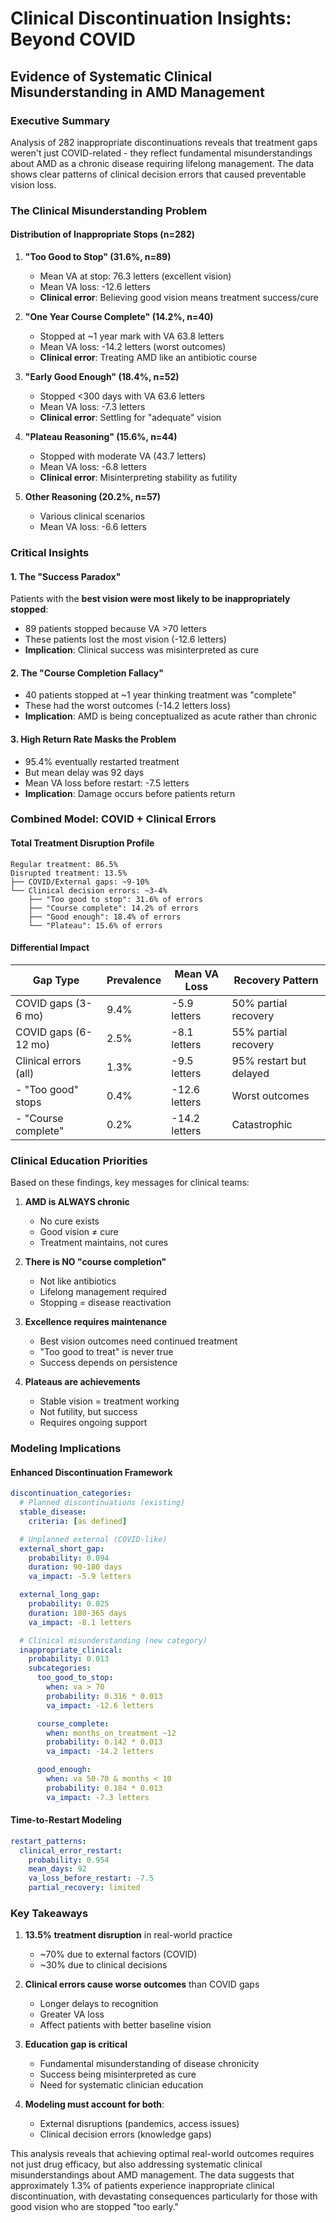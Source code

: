 # Clinical Discontinuation Insights: Beyond COVID
## Evidence of Systematic Clinical Misunderstanding in AMD Management

### Executive Summary

Analysis of 282 inappropriate discontinuations reveals that treatment gaps weren't just COVID-related - they reflect fundamental misunderstandings about AMD as a chronic disease requiring lifelong management. The data shows clear patterns of clinical decision errors that caused preventable vision loss.

### The Clinical Misunderstanding Problem

#### Distribution of Inappropriate Stops (n=282)

1. **"Too Good to Stop" (31.6%, n=89)**
   - Mean VA at stop: 76.3 letters (excellent vision)
   - Mean VA loss: -12.6 letters
   - **Clinical error**: Believing good vision means treatment success/cure

2. **"One Year Course Complete" (14.2%, n=40)**
   - Stopped at ~1 year mark with VA 63.8 letters
   - Mean VA loss: -14.2 letters (worst outcomes)
   - **Clinical error**: Treating AMD like an antibiotic course

3. **"Early Good Enough" (18.4%, n=52)**
   - Stopped <300 days with VA 63.6 letters
   - Mean VA loss: -7.3 letters
   - **Clinical error**: Settling for "adequate" vision

4. **"Plateau Reasoning" (15.6%, n=44)**
   - Stopped with moderate VA (43.7 letters)
   - Mean VA loss: -6.8 letters
   - **Clinical error**: Misinterpreting stability as futility

5. **Other Reasoning (20.2%, n=57)**
   - Various clinical scenarios
   - Mean VA loss: -6.6 letters

### Critical Insights

#### 1. The "Success Paradox"
Patients with the **best vision were most likely to be inappropriately stopped**:
- 89 patients stopped because VA >70 letters
- These patients lost the most vision (-12.6 letters)
- **Implication**: Clinical success was misinterpreted as cure

#### 2. The "Course Completion Fallacy"
- 40 patients stopped at ~1 year thinking treatment was "complete"
- These had the worst outcomes (-14.2 letters loss)
- **Implication**: AMD is being conceptualized as acute rather than chronic

#### 3. High Return Rate Masks the Problem
- 95.4% eventually restarted treatment
- But mean delay was 92 days
- Mean VA loss before restart: -7.5 letters
- **Implication**: Damage occurs before patients return

### Combined Model: COVID + Clinical Errors

#### Total Treatment Disruption Profile
```
Regular treatment: 86.5%
Disrupted treatment: 13.5%
├── COVID/External gaps: ~9-10%
└── Clinical decision errors: ~3-4%
    ├── "Too good to stop": 31.6% of errors
    ├── "Course complete": 14.2% of errors
    ├── "Good enough": 18.4% of errors
    └── "Plateau": 15.6% of errors
```

#### Differential Impact

| Gap Type | Prevalence | Mean VA Loss | Recovery Pattern |
|----------|------------|--------------|------------------|
| COVID gaps (3-6 mo) | 9.4% | -5.9 letters | 50% partial recovery |
| COVID gaps (6-12 mo) | 2.5% | -8.1 letters | 55% partial recovery |
| Clinical errors (all) | 1.3% | -9.5 letters | 95% restart but delayed |
| - "Too good" stops | 0.4% | -12.6 letters | Worst outcomes |
| - "Course complete" | 0.2% | -14.2 letters | Catastrophic |

### Clinical Education Priorities

Based on these findings, key messages for clinical teams:

1. **AMD is ALWAYS chronic**
   - No cure exists
   - Good vision ≠ cure
   - Treatment maintains, not cures

2. **There is NO "course completion"**
   - Not like antibiotics
   - Lifelong management required
   - Stopping = disease reactivation

3. **Excellence requires maintenance**
   - Best vision outcomes need continued treatment
   - "Too good to treat" is never true
   - Success depends on persistence

4. **Plateaus are achievements**
   - Stable vision = treatment working
   - Not futility, but success
   - Requires ongoing support

### Modeling Implications

#### Enhanced Discontinuation Framework
```yaml
discontinuation_categories:
  # Planned discontinuations (existing)
  stable_disease:
    criteria: [as defined]

  # Unplanned external (COVID-like)
  external_short_gap:
    probability: 0.094
    duration: 90-180 days
    va_impact: -5.9 letters

  external_long_gap:
    probability: 0.025
    duration: 180-365 days
    va_impact: -8.1 letters

  # Clinical misunderstanding (new category)
  inappropriate_clinical:
    probability: 0.013
    subcategories:
      too_good_to_stop:
        when: va > 70
        probability: 0.316 * 0.013
        va_impact: -12.6 letters

      course_complete:
        when: months_on_treatment ~12
        probability: 0.142 * 0.013
        va_impact: -14.2 letters

      good_enough:
        when: va 50-70 & months < 10
        probability: 0.184 * 0.013
        va_impact: -7.3 letters
```

#### Time-to-Restart Modeling
```yaml
restart_patterns:
  clinical_error_restart:
    probability: 0.954
    mean_days: 92
    va_loss_before_restart: -7.5
    partial_recovery: limited
```

### Key Takeaways

1. **13.5% treatment disruption** in real-world practice
   - ~70% due to external factors (COVID)
   - ~30% due to clinical decisions

2. **Clinical errors cause worse outcomes** than COVID gaps
   - Longer delays to recognition
   - Greater VA loss
   - Affect patients with better baseline vision

3. **Education gap is critical**
   - Fundamental misunderstanding of disease chronicity
   - Success being misinterpreted as cure
   - Need for systematic clinician education

4. **Modeling must account for both**:
   - External disruptions (pandemics, access issues)
   - Clinical decision errors (knowledge gaps)

This analysis reveals that achieving optimal real-world outcomes requires not just drug efficacy, but also addressing systematic clinical misunderstandings about AMD management. The data suggests that approximately 1.3% of patients experience inappropriate clinical discontinuation, with devastating consequences particularly for those with good vision who are stopped "too early."